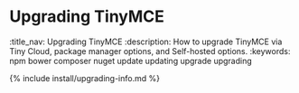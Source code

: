 # Upgrading TinyMCE
:title_nav: Upgrading TinyMCE
:description: How to upgrade TinyMCE via Tiny Cloud, package manager options, and Self-hosted options.
:keywords: npm bower composer nuget update updating upgrade upgrading

{% include install/upgrading-info.md %}
